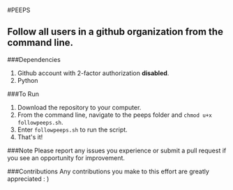 #PEEPS
## Follow all users in a github organization from the command line.

###Dependencies
1. Github account with 2-factor authorization **disabled**.
2. Python

###To Run
1. Download the repository to your computer.
2. From the command line, navigate to the peeps folder and `chmod u+x followpeeps.sh`.
3. Enter `followpeeps.sh` to run the script.
4. That's it!

###Note
Please report any issues you experience or submit a pull request if you see an opportunity for improvement.


###Contributions
Any contributions you make to this effort are greatly appreciated : )
